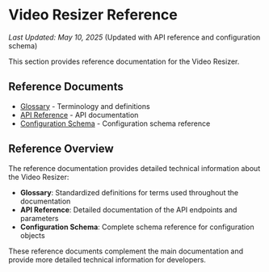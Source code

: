 # Video Resizer Reference

*Last Updated: May 10, 2025* (Updated with API reference and configuration schema)

This section provides reference documentation for the Video Resizer.

## Reference Documents

- [Glossary](./glossary.md) - Terminology and definitions
- [API Reference](./api-reference.md) - API documentation
- [Configuration Schema](./configuration-schema.md) - Configuration schema reference

## Reference Overview

The reference documentation provides detailed technical information about the Video Resizer:

- **Glossary**: Standardized definitions for terms used throughout the documentation
- **API Reference**: Detailed documentation of the API endpoints and parameters
- **Configuration Schema**: Complete schema reference for configuration objects

These reference documents complement the main documentation and provide more detailed technical information for developers.